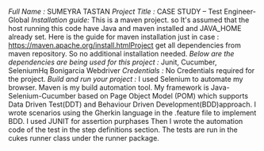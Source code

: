 *Full Name :*
SUMEYRA TASTAN
*Project Title :*
CASE STUDY – Test Engineer- Global
*Installation guide:*
This is a maven project. so It's assumed that the host running this code have Java and maven installed and JAVA_HOME already set.
Here is the guide for maven installation just in case : https://maven.apache.org/install.htmlProject get all dependencies from maven repository. So no additional installation needed.
*Below are the dependencies are being used for this project :* 
Junit,
Cucumber,
SeleniumHq
Bonigarcia Webdriver
*Credentials :*
No Credentials required for the project.
*Build and run your project :*
I used Selenium to automate my browser.
Maven is my build automation tool.
My framework is Java-Selenium-Cucumber based on Page Object Model (POM) which supports Data Driven Test(DDT) 
and Behaviour Driven Development(BDD)approach.
I wrote scenarios using the Gherkin language in the .feature file to implement BDD.
I used JUNIT for assertion purphases
Then I wrote the automation code of the test in the step definitions section.
The tests are run in the cukes runner class under the runner package.

